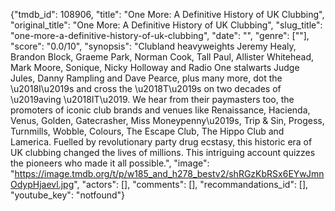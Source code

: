{"tmdb_id": 108906, "title": "One More: A Definitive History of UK Clubbing", "original_title": "One More: A Definitive History of UK Clubbing", "slug_title": "one-more-a-definitive-history-of-uk-clubbing", "date": "", "genre": [""], "score": "0.0/10", "synopsis": "Clubland heavyweights Jeremy Healy, Brandon Block, Graeme Park, Norman Cook, Tall Paul, Allister Whitehead, Mark Moore, Sonique, Nicky Holloway and Radio One stalwarts Judge Jules, Danny Rampling and Dave Pearce, plus many more, dot the \u2018I\u2019s and cross the \u2018T\u2019s on two decades of \u2019aving \u2018IT\u2019.  We hear from their paymasters too, the promoters of iconic club brands and venues like Renaissance, Hacienda, Venus, Golden, Gatecrasher, Miss Moneypenny\u2019s, Trip &amp; Sin, Progess, Turnmills, Wobble, Colours, The Escape Club, The Hippo Club and Lamerica.  Fuelled by revolutionary party drug ecstasy, this historic era of UK clubbing changed the lives of millions.  This intriguing account quizzes the pioneers who made it all possible.", "image": "https://image.tmdb.org/t/p/w185_and_h278_bestv2/shRGzKbRSx6EYwJmnOdypHjaevl.jpg", "actors": [], "comments": [], "recommandations_id": [], "youtube_key": "notfound"}